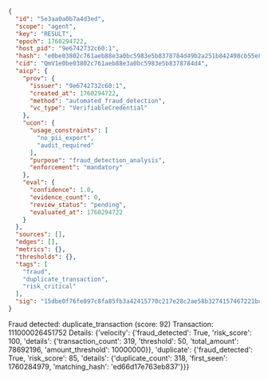 ```json
{
  "id": "5e3aa0a0b7a4d3ed",
  "scope": "agent",
  "key": "RESULT",
  "epoch": 1760294722,
  "host_pid": "9e6742732c60:1",
  "hash": "e0be03802c761aeb88e3a0bc5983e5b8378784d49b2a251b842498cb55e81d17",
  "cid": "QmV1e0be03802c761aeb88e3a0bc5983e5b8378784d4",
  "aicp": {
    "prov": {
      "issuer": "9e6742732c60:1",
      "created_at": 1760294722,
      "method": "automated_fraud_detection",
      "vc_type": "VerifiableCredential"
    },
    "ucon": {
      "usage_constraints": [
        "no_pii_export",
        "audit_required"
      ],
      "purpose": "fraud_detection_analysis",
      "enforcement": "mandatory"
    },
    "eval": {
      "confidence": 1.0,
      "evidence_count": 0,
      "review_status": "pending",
      "evaluated_at": 1760294722
    }
  },
  "sources": [],
  "edges": [],
  "metrics": {},
  "thresholds": {},
  "tags": [
    "fraud",
    "duplicate_transaction",
    "risk_critical"
  ],
  "sig": "15dbe0f76fe097c8fa85fb3a42415770c217e28c2ae58b3274157467221bcb6c"
}
```

Fraud detected: duplicate_transaction (score: 92)
Transaction: 111000026451752
Details: {'velocity': {'fraud_detected': True, 'risk_score': 100, 'details': {'transaction_count': 319, 'threshold': 50, 'total_amount': 78692196, 'amount_threshold': 10000000}}, 'duplicate': {'fraud_detected': True, 'risk_score': 85, 'details': {'duplicate_count': 318, 'first_seen': 1760284979, 'matching_hash': 'ed66d17e763eb837'}}}